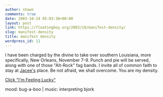 ```yaml
---
author: shawn
comments: true
date: 2003-10-24 05:03:38+00:00
layout: post
link: https://floatingboy.org/2003/10/manifest-density/
slug: manifest-density
title: manifest density
wordpress_id: 11
---
```


I have been charged by the divine to take over southern Louisiana, more specifically, New Orleans, November 7-9. Punch and pie will be served, along with one of those "Alt-Rock" fag bands. I invite all of common faith to stay at [Jacee's](http://jaceebergeron.com) place. Be not afraid, we shall overcome. You are my density.

[Click "I'm Feeling Lucky"](http://www.google.com/webhp?q=weapons+of+mass+destruction)

mood: bug-a-boo | music: interpreting bjork

